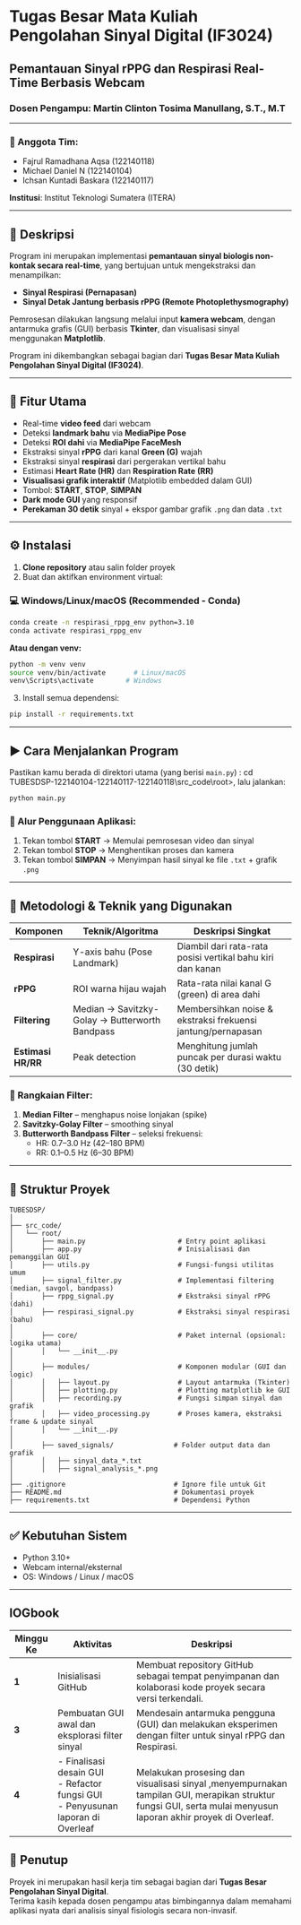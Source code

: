 
# Tugas Besar Mata Kuliah Pengolahan Sinyal Digital (IF3024)
## Pemantauan Sinyal rPPG dan Respirasi Real-Time Berbasis Webcam
### Dosen Pengampu: Martin Clinton Tosima Manullang, S.T., M.T

---

### 👥 Anggota Tim:
- Fajrul Ramadhana Aqsa (122140118)  
- Michael Daniel N (122140104)  
- Ichsan Kuntadi Baskara (122140117)  

**Institusi**: Institut Teknologi Sumatera (ITERA)

---

## 🧠 Deskripsi

Program ini merupakan implementasi **pemantauan sinyal biologis non-kontak secara real-time**, yang bertujuan untuk mengekstraksi dan menampilkan:

- **Sinyal Respirasi (Pernapasan)**
- **Sinyal Detak Jantung berbasis rPPG (Remote Photoplethysmography)**

Pemrosesan dilakukan langsung melalui input **kamera webcam**, dengan antarmuka grafis (GUI) berbasis **Tkinter**, dan visualisasi sinyal menggunakan **Matplotlib**.

Program ini dikembangkan sebagai bagian dari **Tugas Besar Mata Kuliah Pengolahan Sinyal Digital (IF3024)**.

---

## 🚀 Fitur Utama

- Real-time **video feed** dari webcam  
- Deteksi **landmark bahu** via **MediaPipe Pose**  
- Deteksi **ROI dahi** via **MediaPipe FaceMesh**  
- Ekstraksi sinyal **rPPG** dari kanal **Green (G)** wajah  
- Ekstraksi sinyal **respirasi** dari pergerakan vertikal bahu  
- Estimasi **Heart Rate (HR)** dan **Respiration Rate (RR)**  
- **Visualisasi grafik interaktif** (Matplotlib embedded dalam GUI)  
- Tombol: **START**, **STOP**, **SIMPAN**  
- **Dark mode GUI** yang responsif  
- **Perekaman 30 detik** sinyal + ekspor gambar grafik `.png` dan data `.txt`

---

## ⚙️ Instalasi

1. **Clone repository** atau salin folder proyek  
2. Buat dan aktifkan environment virtual:

### 💻 Windows/Linux/macOS (Recommended - Conda)

```bash
conda create -n respirasi_rppg_env python=3.10
conda activate respirasi_rppg_env
```

**Atau dengan venv:**

```bash
python -m venv venv
source venv/bin/activate       # Linux/macOS
venv\Scripts\activate        # Windows
```

3. Install semua dependensi:

```bash
pip install -r requirements.txt
```

---

## ▶️ Cara Menjalankan Program

Pastikan kamu berada di direktori utama (yang berisi `main.py`) : cd TUBESDSP-122140104-122140117-122140118\src_code\root>, lalu jalankan:

```bash
python main.py
```

### 📌 Alur Penggunaan Aplikasi:
1. Tekan tombol **START** → Memulai pemrosesan video dan sinyal
2. Tekan tombol **STOP** → Menghentikan proses dan kamera
3. Tekan tombol **SIMPAN** → Menyimpan hasil sinyal ke file `.txt` + grafik `.png`

---

## 🧪 Metodologi & Teknik yang Digunakan

| Komponen     | Teknik/Algoritma        | Deskripsi Singkat                                                 |
|--------------|--------------------------|--------------------------------------------------------------------|
| **Respirasi** | Y-axis bahu (Pose Landmark) | Diambil dari rata-rata posisi vertikal bahu kiri dan kanan         |
| **rPPG**      | ROI warna hijau wajah     | Rata-rata nilai kanal G (green) di area dahi                      |
| **Filtering** | Median → Savitzky-Golay → Butterworth Bandpass | Membersihkan noise & ekstraksi frekuensi jantung/pernapasan      |
| **Estimasi HR/RR** | Peak detection        | Menghitung jumlah puncak per durasi waktu (30 detik)              |

### 🧰 Rangkaian Filter:
1. **Median Filter** – menghapus noise lonjakan (spike)
2. **Savitzky-Golay Filter** – smoothing sinyal
3. **Butterworth Bandpass Filter** – seleksi frekuensi:
   - HR: 0.7–3.0 Hz (42–180 BPM)
   - RR: 0.1–0.5 Hz (6–30 BPM)

---

## 📁 Struktur Proyek

```
TUBESDSP/
│
├── src_code/
│   └── root/
│       ├── main.py                       # Entry point aplikasi
│       ├── app.py                        # Inisialisasi dan pemanggilan GUI
│       ├── utils.py                      # Fungsi-fungsi utilitas umum
│       ├── signal_filter.py              # Implementasi filtering (median, savgol, bandpass)
│       ├── rppg_signal.py                # Ekstraksi sinyal rPPG (dahi)
│       ├── respirasi_signal.py           # Ekstraksi sinyal respirasi (bahu)
│
│       ├── core/                         # Paket internal (opsional: logika utama)
│       │   └── __init__.py
│
│       ├── modules/                      # Komponen modular (GUI dan logic)
│       │   ├── layout.py                 # Layout antarmuka (Tkinter)
│       │   ├── plotting.py               # Plotting matplotlib ke GUI
│       │   ├── recording.py              # Fungsi simpan sinyal dan grafik
│       │   ├── video_processing.py       # Proses kamera, ekstraksi frame & update sinyal
│       │   └── __init__.py
│
│       ├── saved_signals/               # Folder output data dan grafik
│       │   ├── sinyal_data_*.txt
│       │   ├── signal_analysis_*.png
│
├── .gitignore                           # Ignore file untuk Git
├── README.md                            # Dokumentasi proyek
├── requirements.txt                     # Dependensi Python

```

---

## ✅ Kebutuhan Sistem

- Python 3.10+
- Webcam internal/eksternal
- OS: Windows / Linux / macOS

---

## lOGbook
| Minggu Ke | Aktivitas                                                                                                                                              | Deskripsi                                                                                                                                                                                       |
| --------- | ------------------------------------------------------------------------------------------------------------------------------------------------------ | ----------------------------------------------------------------------------------------------------------------------------------------------------------------------------------------------- |
| **1**     | Inisialisasi GitHub                                                                                                                                    | Membuat repository GitHub sebagai tempat penyimpanan dan kolaborasi kode proyek secara versi terkendali.                                                                                        |
| **3**     | Pembuatan GUI awal dan eksplorasi filter sinyal                                                                                                        | Mendesain antarmuka pengguna (GUI) dan melakukan eksperimen dengan filter untuk sinyal rPPG dan Respirasi.                                                                 |
| **4**     | - Finalisasi desain GUI<br>- Refactor fungsi GUI<br>- Penyusunan laporan di Overleaf | Melakukan prosesing dan visualisasi sinyal ,menyempurnakan tampilan GUI, merapikan struktur fungsi GUI, serta mulai menyusun laporan akhir proyek di Overleaf. |

## 🏁 Penutup

Proyek ini merupakan hasil kerja tim sebagai bagian dari **Tugas Besar Pengolahan Sinyal Digital**.  
Terima kasih kepada dosen pengampu atas bimbingannya dalam memahami aplikasi nyata dari analisis sinyal fisiologis secara non-invasif.
